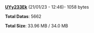 [**UYy233Ek**](/data/UYy233Ek.txt) (21/01/23 - 12:46)- 1058 bytes

**Total Datas**: 5662

**Total Size**: 33.96 MB / 34.0 MB